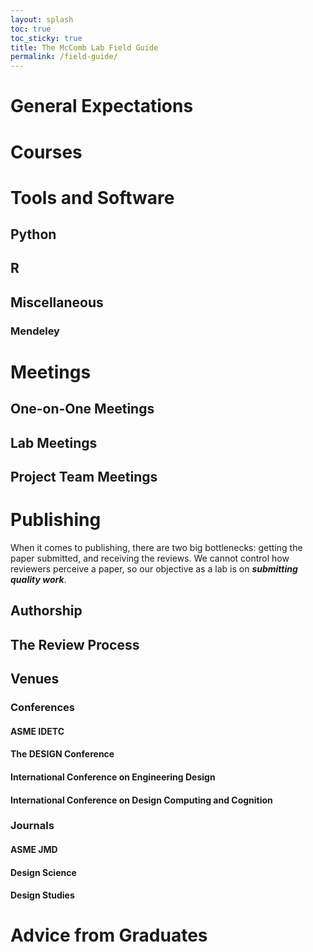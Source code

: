 ```yaml
---
layout: splash
toc: true
toc_sticky: true
title: The McComb Lab Field Guide
permalink: /field-guide/
---
```


# General Expectations

# Courses

# Tools and Software
## Python
## R
## Miscellaneous
### Mendeley

# Meetings
## One-on-One Meetings
## Lab Meetings
## Project Team Meetings

# Publishing
When it comes to publishing, there are two big bottlenecks: getting the paper submitted, 
and receiving the reviews. We cannot control how reviewers perceive a paper, so our 
objective as a lab is on *__submitting quality work__*.
## Authorship
## The Review Process
## Venues
### Conferences
#### ASME IDETC
#### The DESIGN Conference
#### International Conference on Engineering Design
#### International Conference on Design Computing and Cognition
### Journals
#### ASME JMD
#### Design Science
#### Design Studies

# Advice from Graduates
